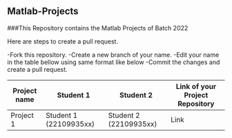 ## Matlab-Projects
###This Repository contains the Matlab Projects of Batch 2022 

Here are steps to create a pull request.

-Fork this repository.
-Create a new branch of your name.
-Edit your name in the table bellow using same format like below
-Commit the changes and create a pull request.


|Project name|Student 1|Student 2|Link of your Project Repository|
|----------| ----------- | -----------|--------|
|Project 1|Student 1 (22109935xx)|Student 2 (22109935xx)|Link|